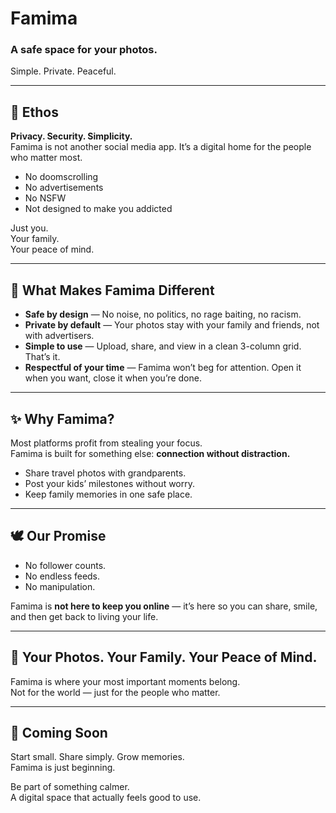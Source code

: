 # Famima

### A safe space for your photos.  
Simple. Private. Peaceful.  

---

## 🌱 Ethos

**Privacy. Security. Simplicity.**  
Famima is not another social media app. It’s a digital home for the people who matter most.  

- No doomscrolling  
- No advertisements  
- No NSFW  
- Not designed to make you addicted  

Just you.  
Your family.  
Your peace of mind.  

---

## 🖤 What Makes Famima Different

- **Safe by design** — No noise, no politics, no rage baiting, no racism.  
- **Private by default** — Your photos stay with your family and friends, not with advertisers.  
- **Simple to use** — Upload, share, and view in a clean 3-column grid. That’s it.  
- **Respectful of your time** — Famima won’t beg for attention. Open it when you want, close it when you’re done.  

---

## ✨ Why Famima?

Most platforms profit from stealing your focus.  
Famima is built for something else: **connection without distraction.**  

- Share travel photos with grandparents.  
- Post your kids’ milestones without worry.  
- Keep family memories in one safe place.  

---

## 🕊️ Our Promise

- No follower counts.  
- No endless feeds.  
- No manipulation.  

Famima is **not here to keep you online** — it’s here so you can share, smile, and then get back to living your life.  

---

## 📸 Your Photos. Your Family. Your Peace of Mind.  

Famima is where your most important moments belong.  
Not for the world — just for the people who matter.  

---

## 🚀 Coming Soon

Start small. Share simply. Grow memories.  
Famima is just beginning.  

Be part of something calmer.  
A digital space that actually feels good to use.  